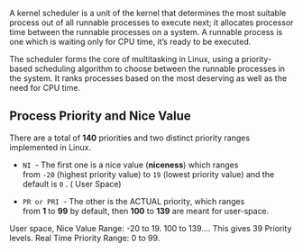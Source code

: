 
A kernel scheduler is a unit of the kernel that determines the most suitable process out of all runnable processes to execute next; it allocates processor time between the runnable processes on a system. A runnable process is one which is waiting only for CPU time, it’s ready to be executed.

The scheduler forms the core of multitasking in Linux, using a priority-based scheduling algorithm to choose between the runnable processes in the system. It ranks processes based on the most deserving as well as the need for CPU time.


## Process Priority and Nice Value


There are a total of **140** priorities and two distinct priority ranges implemented in Linux.

 - `NI `- The first one is a nice value (**niceness**) which ranges from `-20` (highest priority value) to `19` (lowest priority value) and the default is `0` . ( User Space)

- `PR or PRI `- The other is the ACTUAL priority, which ranges from **1** to **99** by default, then **100** to **139** are meant for user-space.


 User space, Nice Value Range:  -20 to 19. 100 to 139.... This gives 39 Priority levels.
 Real Time Priority Range: 0 to 99.



 

